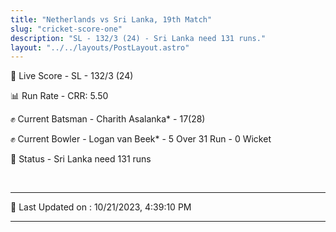 ```yaml
---
title: "Netherlands vs Sri Lanka, 19th Match"
slug: "cricket-score-one"
description: "SL - 132/3 (24) - Sri Lanka need 131 runs."
layout: "../../layouts/PostLayout.astro"
---
```


🔴 Live Score - SL - 132/3 (24)  

📊 Run Rate - CRR: 5.50  

✊ Current Batsman - Charith Asalanka* - 17(28)  

✊ Current Bowler - Logan van Beek* - 5 Over 31 Run - 0 Wicket  

📑 Status - Sri Lanka need 131 runs

<br />

***

📝 Last Updated on : 10/21/2023, 4:39:10 PM

***

